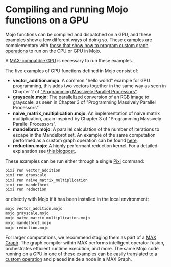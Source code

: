 # Compiling and running Mojo functions on a GPU

Mojo functions can be compiled and dispatched on a GPU, and these examples
show a few different ways of doing so. These examples are complementary with
[those that show how to program custom graph operations](../custom_ops/) to
run on the CPU or GPU in Mojo.

A [MAX-compatible GPU](https://docs.modular.com/max/faq/#gpu-requirements) is
necessary to run these examples.

The five examples of GPU functions defined in Mojo consist of:

- **vector_addition.mojo**: A common "hello world" example for GPU programming,
  this adds two vectors together in the same way as seen in Chapter 2 of
  ["Programming Massively Parallel Processors"](https://www.sciencedirect.com/book/9780323912310/programming-massively-parallel-processors).
- **grayscale.mojo**: The parallelized conversion of an RGB image to grayscale,
  as seen in Chapter 3 of "Programming Massively Parallel Processors".
- **naive_matrix_multiplication.mojo**: An implementation of naive matrix
  multiplication, again inspired by Chapter 3 of "Programming Massively
  Parallel Processors".
- **mandelbrot.mojo**: A parallel calculation of the number of iterations to
  escape in the Mandelbrot set. An example of the same computation performed as
  a custom graph operation can be found [here](../custom_ops/).
- **reduction.mojo**: A highly performant reduction kernel.
For a detailed explanation see [this blogpost](https://veitner.bearblog.dev/very-fast-vector-sum-without-cuda/).

These examples can be run either through a single [Pixi](https://pixi.sh)
command:

```sh
pixi run vector_addition
pixi run grayscale
pixi run naive_matrix_multiplication
pixi run mandelbrot
pixi run reduction
```

or directly with Mojo if it has been installed in the local environment:

```sh
mojo vector_addition.mojo
mojo grayscale.mojo
mojo naive_matrix_multiplication.mojo
mojo mandelbrot.mojo
mojo reduction.mojo
```

For larger computations, we recommend staging them as part of a
[MAX Graph](https://docs.modular.com/max/tutorials/get-started-with-max-graph-in-python).
The graph compiler within MAX performs intelligent operator fusion,
orchestrates efficient runtime execution, and more. The same Mojo code running
on a GPU in one of these examples can be easily translated to
[a custom operation](https://docs.modular.com/max/tutorials/build-custom-ops)
and placed inside a node in a MAX Graph.

